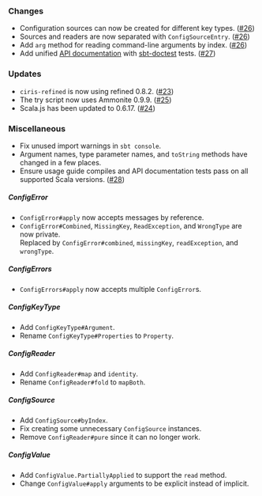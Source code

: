 ### Changes
* Configuration sources can now be created for different key types. ([#26](https://github.com/vlovgr/ciris/pull/26))
* Sources and readers are now separated with `ConfigSourceEntry`. ([#26](https://github.com/vlovgr/ciris/pull/26))
* Add `arg` method for reading command-line arguments by index. ([#26](https://github.com/vlovgr/ciris/pull/26))
* Add unified [API documentation](https://cir.is/api) with [sbt-doctest](https://github.com/tkawachi/sbt-doctest) tests. ([#27](https://github.com/vlovgr/ciris/pull/27))

### Updates
* `ciris-refined` is now using refined 0.8.2. ([#23](https://github.com/vlovgr/ciris/pull/23))
* The try script now uses Ammonite 0.9.9. ([#25](https://github.com/vlovgr/ciris/pull/25))
* Scala.js has been updated to 0.6.17. ([#24](https://github.com/vlovgr/ciris/pull/24))

### Miscellaneous
* Fix unused import warnings in `sbt console`.
* Argument names, type parameter names, and `toString` methods have changed in a few places.
* Ensure usage guide compiles and API documentation tests pass on all supported Scala versions. ([#28](https://github.com/vlovgr/ciris/pull/28))

##### ConfigError
* `ConfigError#apply` now accepts messages by reference.
* `ConfigError#Combined`, `MissingKey`, `ReadException`, and `WrongType` are now private.  
  Replaced by `ConfigError#combined`, `missingKey`, `readException`, and `wrongType`.

##### ConfigErrors
* `ConfigErrors#apply` now accepts multiple `ConfigError`s.

##### ConfigKeyType
* Add `ConfigKeyType#Argument`.
* Rename `ConfigKeyType#Properties` to `Property`.

##### ConfigReader
* Add `ConfigReader#map` and `identity`.
* Rename `ConfigReader#fold` to `mapBoth`.

##### ConfigSource
* Add `ConfigSource#byIndex`.
* Fix creating some unnecessary `ConfigSource` instances.
* Remove `ConfigReader#pure` since it can no longer work.

##### ConfigValue
* Add `ConfigValue.PartiallyApplied` to support the `read` method.
* Change `ConfigValue#apply` arguments to be explicit instead of implicit.
